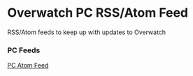 # Overwatch PC RSS/Atom Feed
RSS/Atom feeds to keep up with updates to Overwatch

### PC Feeds
[PC Atom Feed](https://fbis251.github.io/overwatch_news_feed/pc.atom)
